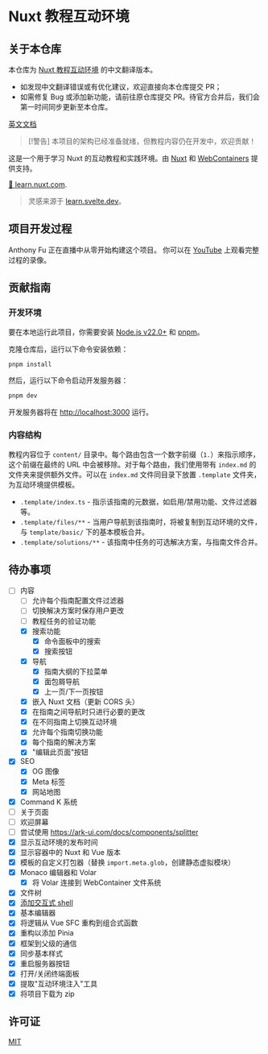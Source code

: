 # Nuxt 教程互动环境

## 关于本仓库

本仓库为 [Nuxt 教程互动环境](https://github.com/nuxt/learn.nuxt.com) 的中文翻译版本。
- 如发现中文翻译错误或有优化建议，欢迎直接向本仓库提交 PR；
- 如需修复 Bug 或添加新功能，请前往原仓库提交 PR。待官方合并后，我们会第一时间同步更新至本仓库。

[英文文档](./README-EN.md)

> [!警告]
> 本项目的架构已经准备就绪，但教程内容仍在开发中，欢迎贡献！

这是一个用于学习 Nuxt 的互动教程和实践环境。由 [Nuxt](https://nuxt.com/docs) 和 [WebContainers](https://webcontainers.io/) 提供支持。

[📖 learn.nuxt.com](https://learn.nuxt.com).

> 灵感来源于 [learn.svelte.dev](https://learn.svelte.dev)。

## 项目开发过程

Anthony Fu 正在直播中从零开始构建这个项目。
你可以在 [YouTube](https://www.youtube.com/playlist?list=PL4ETc_mXFfxUGiY852jH3ctljnI2e9Rax) 上观看完整过程的录像。

## 贡献指南

### 开发环境

要在本地运行此项目，你需要安装 [Node.js v22.0+](https://nodejs.org/en/) 和 [pnpm](https://pnpm.io/)。

克隆仓库后，运行以下命令安装依赖：

```bash
pnpm install
```

然后，运行以下命令启动开发服务器：

```bash
pnpm dev
```

开发服务器将在 [http://localhost:3000](http://localhost:3000) 运行。

### 内容结构

教程内容位于 `content/` 目录中。每个路由包含一个数字前缀（`1.`）来指示顺序，这个前缀在最终的 URL 中会被移除。对于每个路由，我们使用带有 `index.md` 的文件夹来提供额外文件。可以在 `index.md` 文件同目录下放置 `.template` 文件夹，为互动环境提供模板。

- `.template/index.ts` - 指示该指南的元数据，如启用/禁用功能、文件过滤器等。
- `.template/files/**` - 当用户导航到该指南时，将被复制到互动环境的文件，与 `template/basic/` 下的基本模板合并。
- `.template/solutions/**` - 该指南中任务的可选解决方案，与指南文件合并。

## 待办事项

- [ ] 内容
  - [ ] 允许每个指南配置文件过滤器
  - [ ] 切换解决方案时保存用户更改
  - [ ] 教程任务的验证功能
  - [x] 搜索功能
    - [x] 命令面板中的搜索
    - [x] 搜索按钮
  - [x] 导航
    - [x] 指南大纲的下拉菜单
    - [x] 面包屑导航
    - [x] 上一页/下一页按钮
  - [x] 嵌入 Nuxt 文档（更新 CORS 头）
  - [x] 在指南之间导航时只进行必要的更改
  - [x] 在不同指南上切换互动环境
  - [x] 允许每个指南切换功能
  - [x] 每个指南的解决方案
  - [x] "编辑此页面"按钮
- [x] SEO
  - [x] OG 图像
  - [x] Meta 标签
  - [x] 网站地图
- [x] Command K 系统
- [ ] 关于页面
- [ ] 欢迎屏幕
- [ ] 尝试使用 https://ark-ui.com/docs/components/splitter
- [x] 显示互动环境的发布时间
- [x] 显示容器中的 Nuxt 和 Vue 版本
- [x] 模板的自定义打包器（替换 `import.meta.glob`，创建静态虚拟模块）
- [x] Monaco 编辑器和 Volar
  - [x] 将 Volar 连接到 WebContainer 文件系统
- [x] 文件树
- [x] [添加交互式 shell](https://webcontainers.io/tutorial/7-add-interactivity)
- [x] 基本编辑器
- [x] 将逻辑从 Vue SFC 重构到组合式函数
- [x] 重构以添加 Pinia
- [x] 框架到父级的通信
- [x] 同步基本样式
- [x] 重启服务器按钮
- [x] 打开/关闭终端面板
- [x] 提取"互动环境注入"工具
- [x] 将项目下载为 zip

## 许可证

[MIT](./LICENSE)
